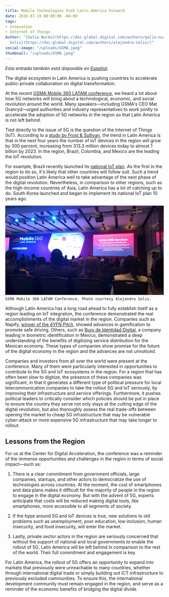 ```yaml
---
title: Mobile Technologies Push Latin America Forward
date: 2019-07-19 08:00:00 -04:00
tags:
- Innovation
- Internet of Things
Author: "[Galia Nurko](https://dai-global-digital.com/authors/galia-nurko/) and [Alejandro
  Solis](https://dai-global-digital.com/authors/alejandro-solis/)"
social-image: "/uploads/GSMA.jpeg"
thumbnail: "/uploads/GSMA.jpeg"
---
```


*Esta entrada también está disponible en [Español](dai-global-digital.com/las-tecnologias-moviles-empujan-a-america-latina-hacia-adelante.html).*

The digital ecosystem in Latin America is pushing countries to accelerate public-private collaboration on digital transformation.

At the recent [GSMA Mobile 360 LATAM conference](https://www.mobile360series.com/latin-america/agenda/), we heard a lot about how 5G networks will bring about a technological, economic, and social revolution around the world. Many speakers—including GSMA's CEO Mat Granryd—urged authorities and industry representatives to work jointly to accelerate the adoption of 5G networks in the region so that Latin America is not left behind.

<!--more-->

Tied directly to the issue of 5G is the question of the Internet of Things (IoT). According to a [study by Frost & Sullivan](https://www.principalglobal.com/knowledge/insights/5g-latin-america-a-regions-global-competitiveness-stake), the trend in Latin America is that in the next four years the number of IoT devices in the region will grow by 300 percent, increasing from 313.3 million devices today to almost 1 billion by 2023. In the region, Brazil, Colombia, and Mexico are the leading the IoT revolution.

For example, Brazil recently launched its [national IoT plan](https://dig.watch/updates/brazil-launch-national-iot-plan). As the first in the region to do so, it's likely that other countries will follow suit. Such a trend would position Latin America well to take advantage of the next phase of the digital revolution. Nevertheless, in comparison to other regions, such as the high-income countries of Asia, Latin America has a lot of catching up to do. South Korea launched and began to implement its national IoT plan 10 years ago.

![GSMA.jpeg](/uploads/GSMA.jpeg)`GSMA Mobile 360 LATAM Conference. Photo courtesy Alejandro Solis.`

Although Latin America has a long road ahead to fully establish itself as a region leading on IoT integration, the conference demonstrated the real accomplishments of the digital market in the region. Companies such as Napify, [winner of the 4YFN Pitch](https://elempresario.mx/emprendedores/napify-startup-que-premia-no-usar-tu-celular-gana-concurso-regional), showed advances in gamification to promote safe driving. Others, such as [Buro de Identidad Digital](https://www.buroidentidad.com/), a company leading in biometric identification in Mexico, demonstrated a deep understanding of the benefits of digitizing service distribution for the Mexican economy. These types of companies show promise for the future of the digital economy in the region and the advances are not unnoticed.

Companies and investors from all over the world were present at the conference. Many of them were particularly interested in opportunities to contribute to the 5G and IoT ecosystems in the region. For a region that has often been slow to digitize, the presence of these companies was significant, in that it generates a different type of political pressure for local telecommunication companies to take the rollout 5G and IoT seriously, by improving their infrastructure and service offerings. Furthermore, it pushes political leaders to critically consider which policies should be put in place to ensure the country they serve not only stays at the cutting edge of the digital revolution, but also thoroughly assess the real trade-offs between opening the market to cheap 5G infrastructure that may be vulnerable cyber-attack or more expensive 5G infrastructure that may take longer to rollout.

## Lessons from the Region

For us at the Center for Digital Acceleration, the conference was a reminder of the immense opportunities and challenges in the region in terms of social impact—such as:

1. There is a clear commitment from government officials, large companies, startups, and other actors to democratize the use of technologies across countries. At the moment, the cost of smartphones and data plans makes it difficult for the majority of people in the region to engage in the digital economy. But with the advent of 5G, experts anticipate that costs will be reduced making digital tools, like smartphones, more accessible to all segments of society.

2. If the hype around 5G and IoT devices is true, new solutions to old problems such as unemployment, poor education, low inclusion, human insecurity, and food insecurity, will enter the market.

3. Lastly, private sector actors in the region are seriously concerned that without the support of national and local governments to enable the rollout of 5G, Latin America will be left behind in comparison to the rest of the world. Their full commitment and engagement is key.

For Latin America, the rollout of 5G offers an opportunity to expand into markets that previously were unreachable to many countries, whether through international digital trade or simply building out ICT infrastructure to previously excluded communities. To ensure this, the international development community must remain engaged in the region, and serve as a reminder of the economic benefits of bridging the digital divide.